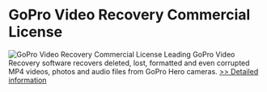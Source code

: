 # GoPro Video Recovery Commercial License
![GoPro Video Recovery Commercial License](https://mycommerce.akamaized.net/api/pimages/P300883144/BIG/300883144.PNG)
Leading GoPro Video Recovery software recovers deleted, lost, formatted and even corrupted MP4 videos, photos and audio files from GoPro Hero cameras.
[>> Detailed information](https://secure.shareit.com/shareit/product.html?productid=300883144&affiliateid=200057808)